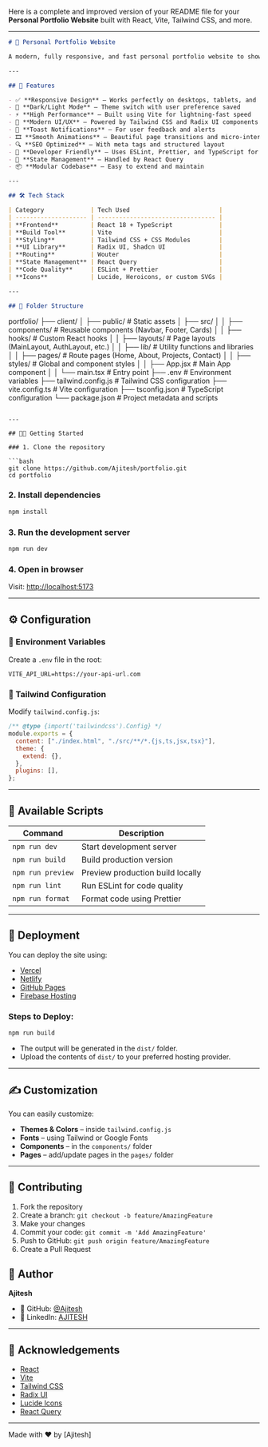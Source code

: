 Here is a complete and improved version of your README file for your **Personal Portfolio Website** built with React, Vite, Tailwind CSS, and more.

---

```md
# 💼 Personal Portfolio Website

A modern, fully responsive, and fast personal portfolio website to showcase your projects, skills, and experiences. Built using **React**, **Vite**, **Tailwind CSS**, and **TypeScript**.

---

## 🌟 Features

- ✅ **Responsive Design** – Works perfectly on desktops, tablets, and mobiles
- 🌙 **Dark/Light Mode** – Theme switch with user preference saved
- ⚡ **High Performance** – Built using Vite for lightning-fast speed
- 💅 **Modern UI/UX** – Powered by Tailwind CSS and Radix UI components
- 📢 **Toast Notifications** – For user feedback and alerts
- 🎞️ **Smooth Animations** – Beautiful page transitions and micro-interactions
- 🔍 **SEO Optimized** – With meta tags and structured layout
- 🔧 **Developer Friendly** – Uses ESLint, Prettier, and TypeScript for clean code
- 🔄 **State Management** – Handled by React Query
- 📦 **Modular Codebase** – Easy to extend and maintain

---

## 🛠️ Tech Stack

| Category             | Tech Used                         |
| -------------------- | --------------------------------- |
| **Frontend**         | React 18 + TypeScript             |
| **Build Tool**       | Vite                              |
| **Styling**          | Tailwind CSS + CSS Modules        |
| **UI Library**       | Radix UI, Shadcn UI               |
| **Routing**          | Wouter                            |
| **State Management** | React Query                       |
| **Code Quality**     | ESLint + Prettier                 |
| **Icons**            | Lucide, Heroicons, or custom SVGs |

---

## 📁 Folder Structure
```

portfolio/
├── client/
│ ├── public/ # Static assets
│ ├── src/
│ │ ├── components/ # Reusable components (Navbar, Footer, Cards)
│ │ ├── hooks/ # Custom React hooks
│ │ ├── layouts/ # Page layouts (MainLayout, AuthLayout, etc.)
│ │ ├── lib/ # Utility functions and libraries
│ │ ├── pages/ # Route pages (Home, About, Projects, Contact)
│ │ ├── styles/ # Global and component styles
│ │ ├── App.jsx # Main App component
│ │ └── main.tsx # Entry point
├── .env # Environment variables
├── tailwind.config.js # Tailwind CSS configuration
├── vite.config.ts # Vite configuration
├── tsconfig.json # TypeScript configuration
└── package.json # Project metadata and scripts

````

---

## 🧑‍💻 Getting Started

### 1. Clone the repository

```bash
git clone https://github.com/Ajitesh/portfolio.git
cd portfolio
````

### 2. Install dependencies

```bash
npm install
```

### 3. Run the development server

```bash
npm run dev
```

### 4. Open in browser

Visit: [http://localhost:5173](http://localhost:5173)

---

## ⚙️ Configuration

### 🔐 Environment Variables

Create a `.env` file in the root:

```env
VITE_API_URL=https://your-api-url.com
```

### 🎨 Tailwind Configuration

Modify `tailwind.config.js`:

```js
/** @type {import('tailwindcss').Config} */
module.exports = {
  content: ["./index.html", "./src/**/*.{js,ts,jsx,tsx}"],
  theme: {
    extend: {},
  },
  plugins: [],
};
```

---

## 🧪 Available Scripts

| Command           | Description                      |
| ----------------- | -------------------------------- |
| `npm run dev`     | Start development server         |
| `npm run build`   | Build production version         |
| `npm run preview` | Preview production build locally |
| `npm run lint`    | Run ESLint for code quality      |
| `npm run format`  | Format code using Prettier       |

---

## 🚀 Deployment

You can deploy the site using:

- [Vercel](https://vercel.com)
- [Netlify](https://netlify.com)
- [GitHub Pages](https://pages.github.com)
- [Firebase Hosting](https://firebase.google.com/products/hosting)

### Steps to Deploy:

```bash
npm run build
```

- The output will be generated in the `dist/` folder.
- Upload the contents of `dist/` to your preferred hosting provider.

---

## ✍️ Customization

You can easily customize:

- **Themes & Colors** – inside `tailwind.config.js`
- **Fonts** – using Tailwind or Google Fonts
- **Components** – in the `components/` folder
- **Pages** – add/update pages in the `pages/` folder

---

## 🤝 Contributing

1. Fork the repository
2. Create a branch: `git checkout -b feature/AmazingFeature`
3. Make your changes
4. Commit your code: `git commit -m 'Add AmazingFeature'`
5. Push to GitHub: `git push origin feature/AmazingFeature`
6. Create a Pull Request

## 👤 Author

**Ajitesh**

- 🐙 GitHub: [@Ajitesh](https://github.com/AjiteshDakua)
- 🔗 LinkedIn: [AJITESH](www.linkedin.com/in/ajitesh-dakua-aba38a28a)

---

## 🙌 Acknowledgements

- [React](https://reactjs.org/)
- [Vite](https://vitejs.dev/)
- [Tailwind CSS](https://tailwindcss.com/)
- [Radix UI](https://www.radix-ui.com/)
- [Lucide Icons](https://lucide.dev/)
- [React Query](https://tanstack.com/query/latest)

---

Made with ❤️ by \[Ajitesh]

```

```
